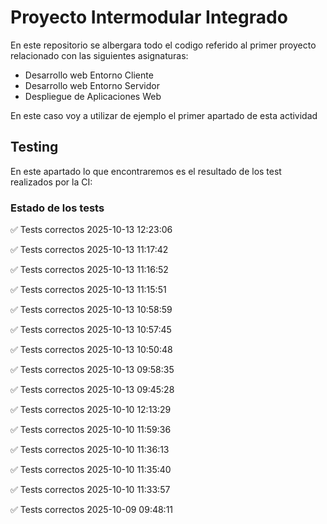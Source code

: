 # Proyecto Intermodular Integrado 
En este repositorio se albergara todo el codigo referido al primer proyecto relacionado con las siguientes asignaturas:    
- Desarrollo web Entorno Cliente
- Desarrollo web Entorno Servidor
- Despliegue de Aplicaciones Web 

En este caso voy a utilizar de ejemplo el primer apartado de esta actividad


## Testing    
En este apartado lo que encontraremos es el resultado de los test realizados por la CI:    

### Estado de los tests    

✅ Tests correctos 2025-10-13 12:23:06

✅ Tests correctos 2025-10-13 11:17:42

✅ Tests correctos 2025-10-13 11:16:52

✅ Tests correctos 2025-10-13 11:15:51

✅ Tests correctos 2025-10-13 10:58:59

✅ Tests correctos 2025-10-13 10:57:45

✅ Tests correctos 2025-10-13 10:50:48

✅ Tests correctos 2025-10-13 09:58:35

✅ Tests correctos 2025-10-13 09:45:28

✅ Tests correctos 2025-10-10 12:13:29

✅ Tests correctos 2025-10-10 11:59:36

✅ Tests correctos 2025-10-10 11:36:13

✅ Tests correctos 2025-10-10 11:35:40

✅ Tests correctos 2025-10-10 11:33:57 

✅ Tests correctos 2025-10-09 09:48:11    
